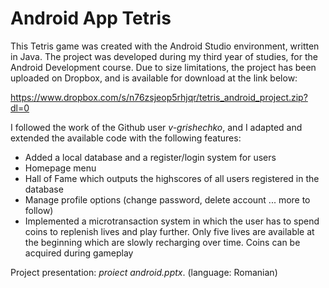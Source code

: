 # Android App Tetris

This Tetris game was created with the Android Studio environment, written in Java. The project was developed during my third year of studies, for the Android Development course. Due to size limitations, the project has been uploaded on Dropbox, and is available for download at the link below:

https://www.dropbox.com/s/n76zsjeop5rhjqr/tetris_android_project.zip?dl=0

I followed the work of the Github user _v-grishechko_, and I adapted and extended the available code with the following features:
- Added a local database and a register/login system for users
- Homepage menu 
- Hall of Fame which outputs the highscores of all users registered in the database
- Manage profile options (change password, delete account ... more to follow)
- Implemented a microtransaction system in which the user has to spend coins to replenish lives and play further. Only five lives are available at the beginning which are slowly recharging over time. Coins can be acquired during gameplay

Project presentation: _proiect android.pptx_. (language: Romanian)
